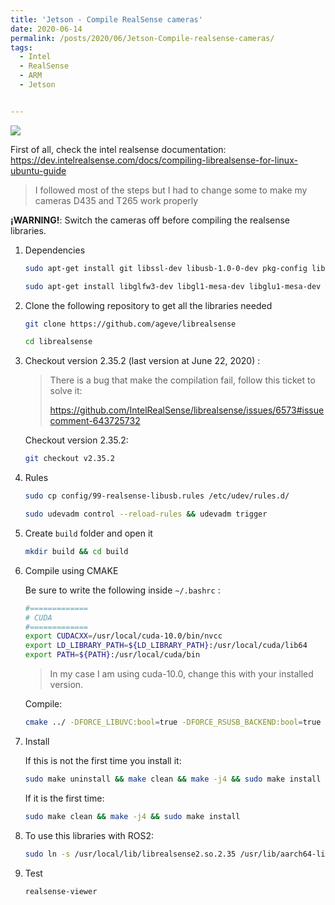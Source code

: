 ```yaml
---
title: 'Jetson - Compile RealSense cameras'
date: 2020-06-14
permalink: /posts/2020/06/Jetson-Compile-realsense-cameras/
tags:
  - Intel
  - RealSense
  - ARM
  - Jetson


---
```




![](/iggyrrieta.github.io/images/jetson-realsense-compile/intelcameras.png)




First of all, check the intel realsense documentation: https://dev.intelrealsense.com/docs/compiling-librealsense-for-linux-ubuntu-guide

> I followed most of the steps but I had to change some to make my cameras D435 and T265 work properly



**¡WARNING!**: Switch the cameras off before compiling the realsense libraries.



1. Dependencies

   ```bash
   sudo apt-get install git libssl-dev libusb-1.0-0-dev pkg-config libgtk-3-dev
   ```

   ```bash
   sudo apt-get install libglfw3-dev libgl1-mesa-dev libglu1-mesa-dev
   ```

   

2. Clone the following repository to get all the libraries needed

   ```bash
   git clone https://github.com/ageve/librealsense
   ```

   ```bash
   cd librealsense
   ```

3. Checkout version 2.35.2 (last version at June 22, 2020) :
   
   > There is a bug that make the compilation fail, follow this ticket to solve it:
   > 
   > https://github.com/IntelRealSense/librealsense/issues/6573#issuecomment-643725732
   
   Checkout version 2.35.2:
   
   ```bash
   git checkout v2.35.2
   ```
   
4. Rules

   ```bash
   sudo cp config/99-realsense-libusb.rules /etc/udev/rules.d/
   ```

   ```bash
   sudo udevadm control --reload-rules && udevadm trigger
   ```

5. Create `build`  folder and open it

   ```bash
   mkdir build && cd build
   ```

6. Compile using CMAKE

   Be sure to write the following inside  `~/.bashrc` :

   ```bash
   #=============
   # CUDA
   #=============
   export CUDACXX=/usr/local/cuda-10.0/bin/nvcc
   export LD_LIBRARY_PATH=${LD_LIBRARY_PATH}:/usr/local/cuda/lib64
   export PATH=${PATH}:/usr/local/cuda/bin
   ```

   > In my case I am using cuda-10.0, change this with your installed version.

   
   
    Compile:
   
   ```bash
   cmake ../ -DFORCE_LIBUVC:bool=true -DFORCE_RSUSB_BACKEND:bool=true -DCMAKE_BUILD_TYPE=Release -DBUILD_WITH_CUDA:bool=true -DBUILD_PYTHON_BINDINGS=bool:true
   ```


7. Install

   If this is not the first time you install it:

   ```bash
   sudo make uninstall && make clean && make -j4 && sudo make install
   ```

   If it is the first time:

   ```bash
   sudo make clean && make -j4 && sudo make install
   ```

8. To use this libraries with ROS2:
   
   ```bash
   sudo ln -s /usr/local/lib/librealsense2.so.2.35 /usr/lib/aarch64-linux-gnu/librealsense2.so
   ```
   
9. Test
   
   ```bash
   realsense-viewer
   ```

